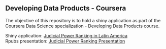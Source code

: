 ## Developing Data Products - Coursera

The objective of this repository is to hold a shiny application as part of the Coursera Data Science specialization - Developing Data Products course.

Shiny application: [Judicial Power Ranking in Latin America](https://tmawyin.shinyapps.io/JudicialPowerRanking)  
Rpubs presentation: [Judicial Power Ranking Presentation](http://rpubs.com/tmawyin/judicialPresentation)

